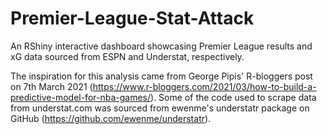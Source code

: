 # Premier-League-Stat-Attack
An RShiny interactive dashboard showcasing Premier League results and xG data sourced from ESPN and Understat, respectively.

The inspiration for this analysis came from George Pipis' R-bloggers post on 7th March 2021 (https://www.r-bloggers.com/2021/03/how-to-build-a-predictive-model-for-nba-games/). Some of the code used to scrape data from understat.com was sourced from ewenme's understatr package on GitHub (https://github.com/ewenme/understatr).
